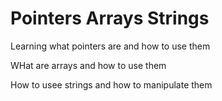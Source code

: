 # Pointers Arrays Strings

Learning what pointers are and how to use them

WHat are arrays and how to use them

How to usee strings and how to manipulate them
